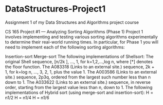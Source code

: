 # DataStructures-Project1
Assignment 1 of my Data Structures and Algorithms project course

CS 165 Project #1 — Analyzing Sorting Algorithms (Phase 1)
Project 1 involves implementing and testing various sorting algorithms experimentally to determine their real-world running times. In particular, for Phase 1 you will need to implement each of the following sorting algorithms:

Insertion-sort
Merge-sort
The following implementations of Shellsort:
 The original Shell sequence, [n/2k ], ..., 1, for k=1,2,...,log n, where [*] denotes the floor function.
The A083318 (Links to an external site.) sequence, 2k + 1, for k=log n, ..., 3, 2, 1, plus the value 1.
The A003586 (Links to an external site.) sequence, 2p3q, ordered from the largest such number less than n down to 1.
The A033622 (Links to an external site.) sequence, in reverse order, starting from the largest value less than n, down to 1.
The following implementations of Hybrid sort (using merge-sort and insertion-sort):
H = n1/2
H = n1/4
H = n1/6
